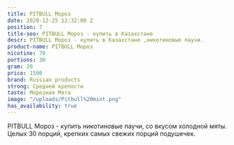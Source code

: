 ```yaml
---
title: PITBULL Мороз
date: 2020-12-25 12:32:00 Z
position: 7
title-seo: PITBULL Мороз - купить в Казахстане
descr: PITBULL Мороз - купить в Казахстане ,никотиновые паучи.
product-name: PITBULL Мороз
nicotine: 70
portions: 30
gram: 20
price: 1500
brand: Russian products
strong: Средней крепости
taste: Морозная Мята
image: "/uploads/Pitbull%20mint.png"
has_availability: true
---
```


PITBULL Мороз - купить никотиновые паучи, со вкусом холодной мяты. Целых 30 порций, крепких самых свежих порций подушечек.